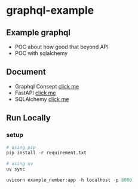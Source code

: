 # graphql-example

## Example graphql
 - POC about how good that beyond API
 - POC with sqlalchemy

## Document
 - Graphql Consept [click me](https://graphql.com/learn/)
 - FastAPI [click me](https://fastapi.tiangolo.com/)
 - SQLAlchemy [click me](https://docs.sqlalchemy.org/en/20/tutorial/data_update.html)

## Run Locally

### setup
```python
# using pip
pip install -r requirement.txt

# using uv
uv sync
```

```python
uvicorn example_number:app -h localhost -p 8000
```
